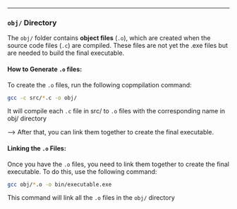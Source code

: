 ---

### `obj/` Directory

The `obj/` folder contains **object files** (`.o`), which are created when the source code files (`.c`) are compiled. These files are not yet the .exe files  but are needed to build the final executable. 

#### How to Generate `.o` files:

To create the `.o` files, run the following copmpilation command:

```bash
gcc -c src/*.c -o obj/
```

It will compile each `.c` file in src/ to `.o` files with the corresponding name in obj/ directory

--> After that, you can link them together to create the final executable.

#### Linking the `.o` Files:

Once you have the `.o` files, you need to link them together to create the final executable. To do this, use the following command:

```bash
gcc obj/*.o -o bin/executable.exe
```

This command will link all the `.o` files in the `obj/` directory
